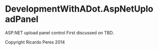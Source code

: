 DevelopmentWithADot.AspNetUploadPanel
===================================

ASP.NET upload panel control
First discussed on TBD.

Copyright Ricardo Peres 2014